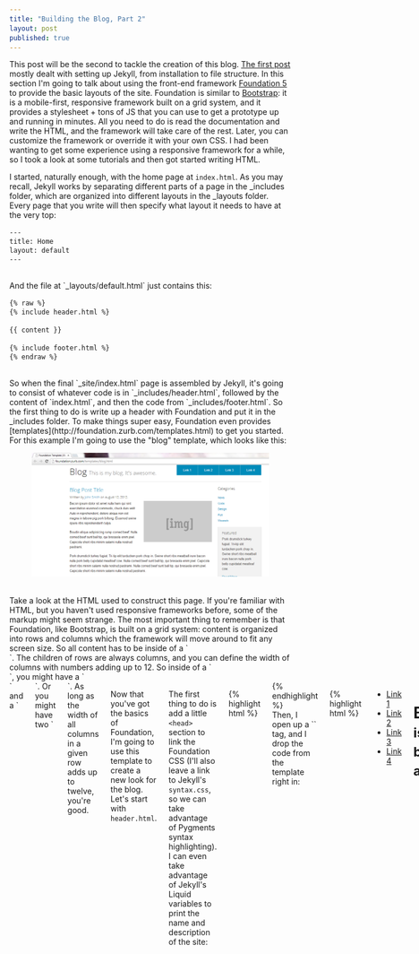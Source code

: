 ```yaml
---
title: "Building the Blog, Part 2"
layout: post
published: true
---
```


This post will be the second to tackle the creation of this blog. [The first post](/2014/01/22/building-the-blog/) mostly dealt with setting up Jekyll, from installation to file structure. In this section I'm going to talk about using the front-end framework [Foundation 5](http://foundation.zurb.com/) to provide the basic layouts of the site. Foundation is similar to [Bootstrap](http://getbootstrap.com/): it is a mobile-first, responsive framework built on a grid system, and it provides a stylesheet + tons of JS that you can use to get a prototype up and running in minutes. All you need to do is read the documentation and write the HTML, and the framework will take care of the rest. Later, you can customize the framework or override it with your own CSS. I had been wanting to get some experience using a responsive framework for a while, so I took a look at some tutorials and then got started writing HTML.

I started, naturally enough, with the home page at `index.html`. As you may recall, Jekyll works by separating different parts of a page in the _includes folder, which are organized into different layouts in the _layouts folder. Every page that you write will then specify what layout it needs to have at the very top:

```
---
title: Home
layout: default
---
```
<br />
And the file at `_layouts/default.html` just contains this:

```
{% raw %}
{% include header.html %}

{{ content }}

{% include footer.html %}
{% endraw %}
```
<br />
So when the final `_site/index.html` page is assembled by Jekyll, it's going to consist of whatever code is in `_includes/header.html`, followed by the content of `index.html`, and then the code from `_includes/footer.html`. So the first thing to do is write up a header with Foundation and put it in the _includes folder. To make things super easy, Foundation even provides [templates](http://foundation.zurb.com/templates.html) to get you started. For this example I'm going to use the "blog" template, which looks like this:

<figure>
	<img alt="Screenshot of Foundation blog template" src="/img/found_template_screen.png" />
</figure>
<br />
 Take a look at the HTML used to construct this page. If you're familiar with HTML, but you haven't used responsive frameworks before, some of the markup might seem strange. The most important thing to remember is that Foundation, like Bootstrap, is built on a grid system: content is organized into rows and columns which the framework will move around to fit any screen size. So all content has to be inside of a `<div class="row">`. The children of rows are always columns, and you can define the width of columns with numbers adding up to 12. So inside of a `<div class="row">`, you might have a `<div class="large-9 columns">` and a `<div class="large-3 columns">`. Or you might have two `<div class="large-6 columns">`. As long as the width of all columns in a given row adds up to twelve, you're good.

 Now that you've got the basics of Foundation, I'm going to use this template to create a new look for the blog. Let's start with `header.html`.

 The first thing to do is add a little `<head>` section to link the Foundation CSS (I'll also leave a link to Jekyll's `syntax.css`, so we can take advantage of Pygments syntax highlighting). I can even take advantage of Jekyll's Liquid variables to print the name and description of the site:

{% highlight html %}
<!doctype html>
<html class="no-js" lang="en">
  <head>
    <meta charset="utf-8" />
    <meta name="viewport" content="width=device-width, initial-scale=1.0" />
    <title>{% raw %}{{ site.name }}{% endraw %}</title>
	<meta name="description" content="{% raw %}{{ site.description }}{% endraw %}"/>
    <link rel="stylesheet" href="/css/vendor/foundation.min.css" />
    <link rel="stylesheet" href="/syntax.css" />
  </head>
{% endhighlight %}
<br />
Then, I open up a `<body>` tag, and I drop the code from the template right in:

{% highlight html %}
<body>
   <!-- Nav Bar -->
 
  <div class="row">
    <div class="large-12 columns">
      <div class="nav-bar right">
       <ul class="button-group">
         <li><a href="#" class="button">Link 1</a></li>
         <li><a href="#" class="button">Link 2</a></li>
         <li><a href="#" class="button">Link 3</a></li>
         <li><a href="#" class="button">Link 4</a></li>
        </ul>
      </div>
      <h1>Blog <small>This is my blog. It's awesome.</small></h1>
      <hr />
    </div>
  </div>
 
  <!-- End Nav -->
{% endhighlight %}
<br />
For `footer.html` I can do the same thing, closing the `<body>` tag at the end:

{% highlight html %}
  <!-- Footer -->
 
  <footer class="row">
    <div class="large-12 columns">
      <hr />
      <div class="row">
        <div class="large-6 columns">
          <p>© Copyright no one at all. Go to town.</p>
        </div>
        <div class="large-6 columns">
          <ul class="inline-list right">
            <li><a href="#">Link 1</a></li>
            <li><a href="#">Link 2</a></li>
            <li><a href="#">Link 3</a></li>
            <li><a href="#">Link 4</a></li>
          </ul>
        </div>
      </div>
    </div>
  </footer>
</body>
{% endhighlight %}
<br />

These two files will bookend every page that has `layout: default` set in its front matter. Now all I have to worry about is the `{% raw %}{{ content }}{% endraw %}` of the page.

If you read Part 1, you'll recall that the core of the home page of a blog is "the loop," that little bit of code that goes to the most recent posts and prints out information about them, one by one. Typically, this information would include the title, date of publication, and either a summary or a preview of the post, or the post itself. So if you've already got a few dummy posts (one should be generated by Jekyll when you create a new project), the only thing you need to put in the content area is the loop itself, and then Jekyll will take care of the rest. For this project, I'll drop a basic loop right into the Foundation template, replacing their dummy content with Jekyll's posts:

{% highlight html %}
{% raw %}
  <!-- Main Page Content and Sidebar -->
  <div class="row">
 
    <!-- Main Blog Content -->
    <div class="large-9 columns" role="content">

 	{% for post in site.posts %}
	<article>
	  <h3><a href="{{ post.url }}">{{ post.title }}</a></h3>	
	  <p class="meta">{{ post.date | date_to_string }}</p>
	  {{ post.content }}
	</article>

	<hr />
	{% endfor %}
 
    </div>
    <!-- End Main Content -->
 
    <!-- Sidebar -->
    <aside class="large-3 columns">
 
      <h5>Categories</h5>
      <ul class="side-nav">
        <li><a href="#">News</a></li>
        <li><a href="#">Code</a></li>
        <li><a href="#">Design</a></li>
        <li><a href="#">Fun</a></li>
        <li><a href="#">Weasels</a></li>
      </ul>
 
      <div class="panel">
        <h5>Featured</h5>
        <p>Pork drumstick turkey fugiat. Tri-tip elit turducken pork chop in. Swine short ribs meatball irure bacon nulla pork belly cupidatat meatloaf cow.</p>
        <a href="#">Read More →</a>
      </div>
 
    </aside>
 
    <!-- End Sidebar -->
  </div>
 
  <!-- End Main Content and Sidebar -->
{% endraw %}
{% endhighlight %}
<br />
Now I'll go to the terminal and run `jekyll serve`, and I have this:

<figure>
	<img alt="My Jekyll blog with the Foundation template" src="/img/found_jekyll_screen.png" />
</figure>
<br />
You might have noticed that I just went ahead and threw both the main content and the sidebar area into `index.html`. If we wanted to get even fancier, we could go back to _includes, add a `sidebar.html`, and modify `_layouts/default.html` so that it would look like this:

```
{% raw %}
{% include header.html %}

{{ content }}

{% include sidebar.html %}

{% include footer.html %}
{% endraw %}
```
<br />
Feel free to give it a shot; it will give you even more freedom when you start constructing new layouts. Just remember that in order for it to work with Foundation, each row has to have 12 columns. Sometimes that can be hard to keep track of when you're throwing different files together on the fly. 

If this post interested you, go and check out the Foudation docs: they've got tons of cool stuff that can make development easier and more fun. Next steps might include using the Foundation Sass to customize your site's look and adding some different web fonts; one problem with frameworks like this is that they tend to all look the same if you don't add a little personal flair. Let me know what you learn!